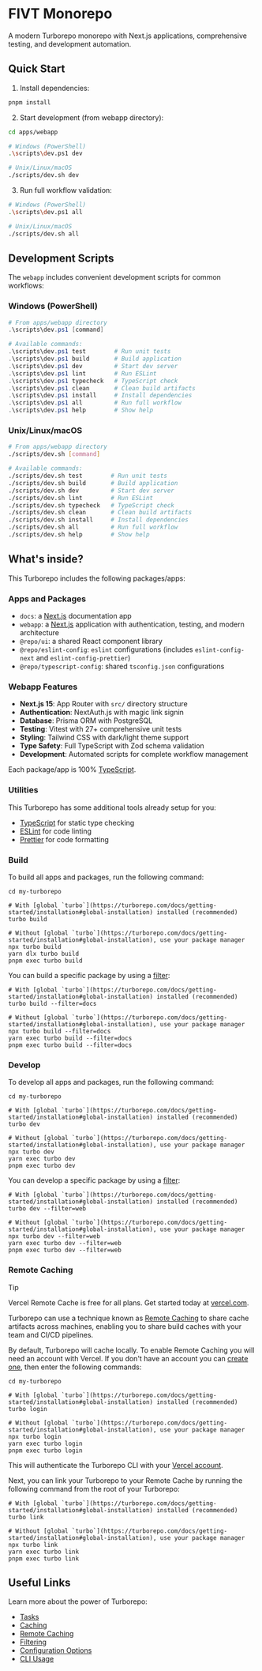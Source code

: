 # FIVT Monorepo

A modern Turborepo monorepo with Next.js applications, comprehensive testing, and development automation.

## Quick Start

1. Install dependencies:
```sh
pnpm install
```

2. Start development (from webapp directory):
```sh
cd apps/webapp

# Windows (PowerShell)
.\scripts\dev.ps1 dev

# Unix/Linux/macOS
./scripts/dev.sh dev
```

3. Run full workflow validation:
```sh
# Windows (PowerShell)
.\scripts\dev.ps1 all

# Unix/Linux/macOS
./scripts/dev.sh all
```

## Development Scripts

The `webapp` includes convenient development scripts for common workflows:

### Windows (PowerShell)
```powershell
# From apps/webapp directory
.\scripts\dev.ps1 [command]

# Available commands:
.\scripts\dev.ps1 test        # Run unit tests
.\scripts\dev.ps1 build       # Build application
.\scripts\dev.ps1 dev         # Start dev server
.\scripts\dev.ps1 lint        # Run ESLint
.\scripts\dev.ps1 typecheck   # TypeScript check
.\scripts\dev.ps1 clean       # Clean build artifacts
.\scripts\dev.ps1 install     # Install dependencies
.\scripts\dev.ps1 all         # Run full workflow
.\scripts\dev.ps1 help        # Show help
```

### Unix/Linux/macOS
```bash
# From apps/webapp directory
./scripts/dev.sh [command]

# Available commands:
./scripts/dev.sh test        # Run unit tests
./scripts/dev.sh build       # Build application
./scripts/dev.sh dev         # Start dev server
./scripts/dev.sh lint        # Run ESLint
./scripts/dev.sh typecheck   # TypeScript check
./scripts/dev.sh clean       # Clean build artifacts
./scripts/dev.sh install     # Install dependencies
./scripts/dev.sh all         # Run full workflow
./scripts/dev.sh help        # Show help
```

## What's inside?

This Turborepo includes the following packages/apps:

### Apps and Packages

- `docs`: a [Next.js](https://nextjs.org/) documentation app
- `webapp`: a [Next.js](https://nextjs.org/) application with authentication, testing, and modern architecture
- `@repo/ui`: a shared React component library
- `@repo/eslint-config`: `eslint` configurations (includes `eslint-config-next` and `eslint-config-prettier`)
- `@repo/typescript-config`: shared `tsconfig.json` configurations

### Webapp Features

- **Next.js 15**: App Router with `src/` directory structure
- **Authentication**: NextAuth.js with magic link signin
- **Database**: Prisma ORM with PostgreSQL
- **Testing**: Vitest with 27+ comprehensive unit tests
- **Styling**: Tailwind CSS with dark/light theme support
- **Type Safety**: Full TypeScript with Zod schema validation
- **Development**: Automated scripts for complete workflow management

Each package/app is 100% [TypeScript](https://www.typescriptlang.org/).

### Utilities

This Turborepo has some additional tools already setup for you:

- [TypeScript](https://www.typescriptlang.org/) for static type checking
- [ESLint](https://eslint.org/) for code linting
- [Prettier](https://prettier.io) for code formatting

### Build

To build all apps and packages, run the following command:

```
cd my-turborepo

# With [global `turbo`](https://turborepo.com/docs/getting-started/installation#global-installation) installed (recommended)
turbo build

# Without [global `turbo`](https://turborepo.com/docs/getting-started/installation#global-installation), use your package manager
npx turbo build
yarn dlx turbo build
pnpm exec turbo build
```

You can build a specific package by using a [filter](https://turborepo.com/docs/crafting-your-repository/running-tasks#using-filters):

```
# With [global `turbo`](https://turborepo.com/docs/getting-started/installation#global-installation) installed (recommended)
turbo build --filter=docs

# Without [global `turbo`](https://turborepo.com/docs/getting-started/installation#global-installation), use your package manager
npx turbo build --filter=docs
yarn exec turbo build --filter=docs
pnpm exec turbo build --filter=docs
```

### Develop

To develop all apps and packages, run the following command:

```
cd my-turborepo

# With [global `turbo`](https://turborepo.com/docs/getting-started/installation#global-installation) installed (recommended)
turbo dev

# Without [global `turbo`](https://turborepo.com/docs/getting-started/installation#global-installation), use your package manager
npx turbo dev
yarn exec turbo dev
pnpm exec turbo dev
```

You can develop a specific package by using a [filter](https://turborepo.com/docs/crafting-your-repository/running-tasks#using-filters):

```
# With [global `turbo`](https://turborepo.com/docs/getting-started/installation#global-installation) installed (recommended)
turbo dev --filter=web

# Without [global `turbo`](https://turborepo.com/docs/getting-started/installation#global-installation), use your package manager
npx turbo dev --filter=web
yarn exec turbo dev --filter=web
pnpm exec turbo dev --filter=web
```

### Remote Caching

> [!TIP]
> Vercel Remote Cache is free for all plans. Get started today at [vercel.com](https://vercel.com/signup?/signup?utm_source=remote-cache-sdk&utm_campaign=free_remote_cache).

Turborepo can use a technique known as [Remote Caching](https://turborepo.com/docs/core-concepts/remote-caching) to share cache artifacts across machines, enabling you to share build caches with your team and CI/CD pipelines.

By default, Turborepo will cache locally. To enable Remote Caching you will need an account with Vercel. If you don't have an account you can [create one](https://vercel.com/signup?utm_source=turborepo-examples), then enter the following commands:

```
cd my-turborepo

# With [global `turbo`](https://turborepo.com/docs/getting-started/installation#global-installation) installed (recommended)
turbo login

# Without [global `turbo`](https://turborepo.com/docs/getting-started/installation#global-installation), use your package manager
npx turbo login
yarn exec turbo login
pnpm exec turbo login
```

This will authenticate the Turborepo CLI with your [Vercel account](https://vercel.com/docs/concepts/personal-accounts/overview).

Next, you can link your Turborepo to your Remote Cache by running the following command from the root of your Turborepo:

```
# With [global `turbo`](https://turborepo.com/docs/getting-started/installation#global-installation) installed (recommended)
turbo link

# Without [global `turbo`](https://turborepo.com/docs/getting-started/installation#global-installation), use your package manager
npx turbo link
yarn exec turbo link
pnpm exec turbo link
```

## Useful Links

Learn more about the power of Turborepo:

- [Tasks](https://turborepo.com/docs/crafting-your-repository/running-tasks)
- [Caching](https://turborepo.com/docs/crafting-your-repository/caching)
- [Remote Caching](https://turborepo.com/docs/core-concepts/remote-caching)
- [Filtering](https://turborepo.com/docs/crafting-your-repository/running-tasks#using-filters)
- [Configuration Options](https://turborepo.com/docs/reference/configuration)
- [CLI Usage](https://turborepo.com/docs/reference/command-line-reference)
